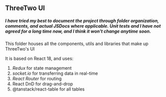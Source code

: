 ## ThreeTwo UI 

##### I have tried my best to document the project through folder organization, comments, and actual JSDocs where applicable. Unit tests and I have not agreed for a long time now, and I think it won't change anytime soon.


This folder houses all the components, utils and libraries that make up ThreeTwo's UI

It is based on React 18, and uses:

1. _Redux_ for state management
2. _socket.io_ for transferring data in real-time
3. _React Router_ for routing
4. React DnD for drag-and-drop
5. @tanstack/react-table for all tables



